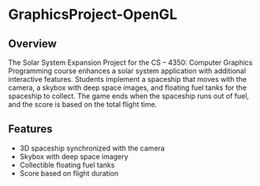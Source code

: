 # GraphicsProject-OpenGL

## Overview
The Solar System Expansion Project for the CS – 4350: Computer Graphics Programming course enhances a solar system application with additional interactive features. Students implement a spaceship that moves with the camera, a skybox with deep space images, and floating fuel tanks for the spaceship to collect. The game ends when the spaceship runs out of fuel, and the score is based on the total flight time.

## Features
- 3D spaceship synchronized with the camera
- Skybox with deep space imagery
- Collectible floating fuel tanks
- Score based on flight duration
